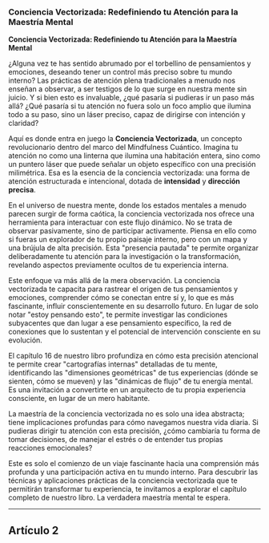 ### Conciencia Vectorizada: Redefiniendo tu Atención para la Maestría Mental
**Conciencia Vectorizada: Redefiniendo tu Atención para la Maestría Mental**

¿Alguna vez te has sentido abrumado por el torbellino de pensamientos y emociones, deseando tener un control más preciso sobre tu mundo interno? Las prácticas de atención plena tradicionales a menudo nos enseñan a observar, a ser testigos de lo que surge en nuestra mente sin juicio. Y si bien esto es invaluable, ¿qué pasaría si pudieras ir un paso más allá? ¿Qué pasaría si tu atención no fuera solo un foco amplio que ilumina todo a su paso, sino un láser preciso, capaz de dirigirse con intención y claridad?

Aquí es donde entra en juego la **Conciencia Vectorizada**, un concepto revolucionario dentro del marco del Mindfulness Cuántico. Imagina tu atención no como una linterna que ilumina una habitación entera, sino como un puntero láser que puede señalar un objeto específico con una precisión milimétrica. Esa es la esencia de la conciencia vectorizada: una forma de atención estructurada e intencional, dotada de **intensidad** y **dirección precisa**.

En el universo de nuestra mente, donde los estados mentales a menudo parecen surgir de forma caótica, la conciencia vectorizada nos ofrece una herramienta para interactuar con este flujo dinámico. No se trata de observar pasivamente, sino de participar activamente. Piensa en ello como si fueras un explorador de tu propio paisaje interno, pero con un mapa y una brújula de alta precisión. Esta "presencia pautada" te permite organizar deliberadamente tu atención para la investigación o la transformación, revelando aspectos previamente ocultos de tu experiencia interna.

Este enfoque va más allá de la mera observación. La conciencia vectorizada te capacita para rastrear el origen de tus pensamientos y emociones, comprender cómo se conectan entre sí y, lo que es más fascinante, influir conscientemente en su desarrollo futuro. En lugar de solo notar "estoy pensando esto", te permite investigar las condiciones subyacentes que dan lugar a ese pensamiento específico, la red de conexiones que lo sustentan y el potencial de intervención consciente en su evolución.

El capítulo 16 de nuestro libro profundiza en cómo esta precisión atencional te permite crear "cartografías internas" detalladas de tu mente, identificando las "dimensiones geométricas" de tus experiencias (dónde se sienten, cómo se mueven) y las "dinámicas de flujo" de tu energía mental. Es una invitación a convertirte en un arquitecto de tu propia experiencia consciente, en lugar de un mero habitante.

La maestría de la conciencia vectorizada no es solo una idea abstracta; tiene implicaciones profundas para cómo navegamos nuestra vida diaria. Si pudieras dirigir tu atención con esta precisión, ¿cómo cambiaría tu forma de tomar decisiones, de manejar el estrés o de entender tus propias reacciones emocionales?

Este es solo el comienzo de un viaje fascinante hacia una comprensión más profunda y una participación activa en tu mundo interno. Para descubrir las técnicas y aplicaciones prácticas de la conciencia vectorizada que te permitirán transformar tu experiencia, te invitamos a explorar el capítulo completo de nuestro libro. La verdadera maestría mental te espera.

---

## Artículo 2